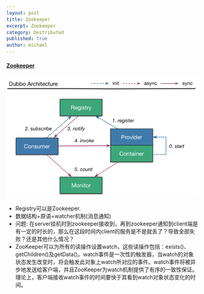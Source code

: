 ```yaml
---
layout: post
title: Zookeeper
excerpt: Zookeeper
category: Destributed
published: true
author: michael
---
```


#### [Zookeeper](http://zookeeper.apache.org/)

![Dubbo](https://raw.githubusercontent.com/MichaelYgZhang/michaelygzhang.github.io/master/images/dubbo.png)

- Registry可以是Zookeeper.
- 数据结构+原语+watcher机制(消息通知)
- 问题: 在server挂机时到zookeeper接收到，再到zookeeper通知到client端是有一定的时长的，那么在这段时间内client的服务是不是就丢了？导致全部失败？还是其他什么情况？
- ZooKeeper可以为所有的读操作设置watch，这些读操作包括：exists()、getChildren()及getData()。watch事件是一次性的触发器，当watch的对象状态发生改变时，将会触发此对象上watch所对应的事件。watch事件将被异步地发送给客户端，并且ZooKeeper为watch机制提供了有序的一致性保证。理论上，客户端接收watch事件的时间要快于其看到watch对象状态变化的时间。
